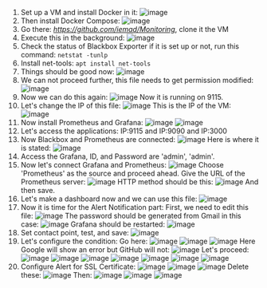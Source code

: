 1) Set up a VM and install Docker in it:
   ![image](https://github.com/iemad/Learning-DevOps-2023/assets/17620076/199d6378-d04d-4513-bee1-72e57e92c1fb)
2) Then install Docker Compose:
   ![image](https://github.com/iemad/Learning-DevOps-2023/assets/17620076/120f76e4-dcab-4513-9a86-8b6772288a00)
3) Go there: _https://github.com/iemad/Monitoring_, clone it the VM
4) Execute this in the background:
   ![image](https://github.com/iemad/Learning-DevOps-2023/assets/17620076/725175ce-6b97-470b-bdbd-52fe71980a89)
5) Check the status of Blackbox Exporter if it is set up or not, run this command: `netstat -tunlp`
6) Install net-tools: `apt install net-tools`
7) Things should be good now:
   ![image](https://github.com/iemad/Learning-DevOps-2023/assets/17620076/ccea1901-3c60-4c52-993f-a122bd7b5955)
8) We can not proceed further, this file needs to get permission modified:
   ![image](https://github.com/iemad/Learning-DevOps-2023/assets/17620076/918a1c19-2a6d-4646-9946-d9bd0cda1f49)
9) Now we can do this again:
    ![image](https://github.com/iemad/Learning-DevOps-2023/assets/17620076/71ad48f6-2158-4049-a08c-ef66214a9a8a)
   Now it is running on 9115.
10) Let's change the IP of this file:
    ![image](https://github.com/iemad/Learning-DevOps-2023/assets/17620076/fd661d76-16df-4787-8e3e-addbf05ef8f8)
    This is the IP of the VM:
    ![image](https://github.com/iemad/Learning-DevOps-2023/assets/17620076/74890f05-a14d-4625-a161-5f93f82cc736)
11) Now install Prometheus and Grafana:
    ![image](https://github.com/iemad/Learning-DevOps-2023/assets/17620076/ba7bc942-aa26-40bf-842b-b6e6e8c4c265)
    ![image](https://github.com/iemad/Learning-DevOps-2023/assets/17620076/f5d9494d-733b-476c-a9a8-66febd6ea125)
12) Let's access the applications: IP:9115 and IP:9090 and IP:3000
13) Now Blackbox and Prometheus are connected:
    ![image](https://github.com/iemad/Learning-DevOps-2023/assets/17620076/a3ba4497-ad09-4ca6-9dd3-3cc7d4231655)
    Here is where it is stated:
    ![image](https://github.com/iemad/Learning-DevOps-2023/assets/17620076/32444039-02f1-4dd5-bebc-49efbdcdef29)
14) Access the Grafana, ID, and Password are 'admin', 'admin'.
15) Now let's connect Grafana and Prometheus:
    ![image](https://github.com/iemad/Learning-DevOps-2023/assets/17620076/3ddf4e6d-3ce4-42f8-a805-c6792204f94a)
    Choose 'Prometheus' as the source and proceed ahead.
    Give the URL of the Prometheus server:
    ![image](https://github.com/iemad/Learning-DevOps-2023/assets/17620076/66a7a111-a3b4-475c-8f1d-ee26a5cce344)
    HTTP method should be this:
    ![image](https://github.com/iemad/Learning-DevOps-2023/assets/17620076/364cdb7a-7e9e-472a-b26f-2af1ded18884)
    And then save.
16) Let's make a dashboard now and we can use this file:
    ![image](https://github.com/iemad/Learning-DevOps-2023/assets/17620076/0b1a0824-6984-4ea7-96b1-16fd238084cd)
17) Now it is time for the Alert Notification part:
    First, we need to edit this file:
    ![image](https://github.com/iemad/Learning-DevOps-2023/assets/17620076/de52eff2-4ae8-4744-9450-f61627e9a07b)
    The password should be generated from Gmail in this case:
    ![image](https://github.com/iemad/Learning-DevOps-2023/assets/17620076/17a8a885-4bfc-4188-bd9a-78470f99c128)
    Grafana should be restarted:
    ![image](https://github.com/iemad/Learning-DevOps-2023/assets/17620076/edd5812b-32ec-448e-8f78-d73f14d05018)
18) Set contact point, test, and save:
    ![image](https://github.com/iemad/Learning-DevOps-2023/assets/17620076/71e2c12c-377d-4b92-9f08-d1646009a57f)
19) Let's configure the condition:
    Go here:
    ![image](https://github.com/iemad/Learning-DevOps-2023/assets/17620076/554180a8-46d1-40cf-bc31-59f24ffcf6b6)
    ![image](https://github.com/iemad/Learning-DevOps-2023/assets/17620076/c1e94dd0-6879-401b-8cfb-69de3f7bffae)
    ![image](https://github.com/iemad/Learning-DevOps-2023/assets/17620076/d234abde-7ee2-4c4f-861c-17b7edb02c28)
    Here Google will show an error but GitHub will not:
    ![image](https://github.com/iemad/Learning-DevOps-2023/assets/17620076/8608f6a1-f7e4-4469-82a6-378533420c15)
    Let's proceed:
    ![image](https://github.com/iemad/Learning-DevOps-2023/assets/17620076/d6a6e71e-23c1-4747-995f-bb913dc3d63a)
    ![image](https://github.com/iemad/Learning-DevOps-2023/assets/17620076/892feab9-fea9-4505-a4b9-8338f46557ae)
    ![image](https://github.com/iemad/Learning-DevOps-2023/assets/17620076/e27d9786-ad82-493c-b7fe-e8459c4acedb)
    ![image](https://github.com/iemad/Learning-DevOps-2023/assets/17620076/62cb239f-10a4-407b-96b4-b08ec86b893c)
    ![image](https://github.com/iemad/Learning-DevOps-2023/assets/17620076/b493618a-d57b-4d78-b881-dbd63a4aa4fb)
    ![image](https://github.com/iemad/Learning-DevOps-2023/assets/17620076/06a8fd2a-212c-41af-b661-0ee9401cd9b0)
    ![image](https://github.com/iemad/Learning-DevOps-2023/assets/17620076/dd9b00ba-b95c-4931-b673-ac81e6259db2)
20) Configure Alert for SSL Certificate:
    ![image](https://github.com/iemad/Learning-DevOps-2023/assets/17620076/21fa1e41-9771-4d18-b9a4-a03335581daf)
    ![image](https://github.com/iemad/Learning-DevOps-2023/assets/17620076/7eaf22e1-b427-4489-82b1-eba1e4633c31)
    ![image](https://github.com/iemad/Learning-DevOps-2023/assets/17620076/c43a7a80-e124-4f76-8c51-d76713b498c8)
    Delete these:
    ![image](https://github.com/iemad/Learning-DevOps-2023/assets/17620076/54613dd3-6641-48e0-a01f-fe5d7c3eaa0d)
    Then:
    ![image](https://github.com/iemad/Learning-DevOps-2023/assets/17620076/d7d4a6de-d49a-45da-b255-88d404476138)
    ![image](https://github.com/iemad/Learning-DevOps-2023/assets/17620076/6e65554f-c514-4849-ab49-bcd7c11ed7f4)
    ![image](https://github.com/iemad/Learning-DevOps-2023/assets/17620076/77aa6879-7c13-468a-83a2-0e46b0f64410)
    

    

    

    




    

    

    

    




    




    

    



    



    



   
